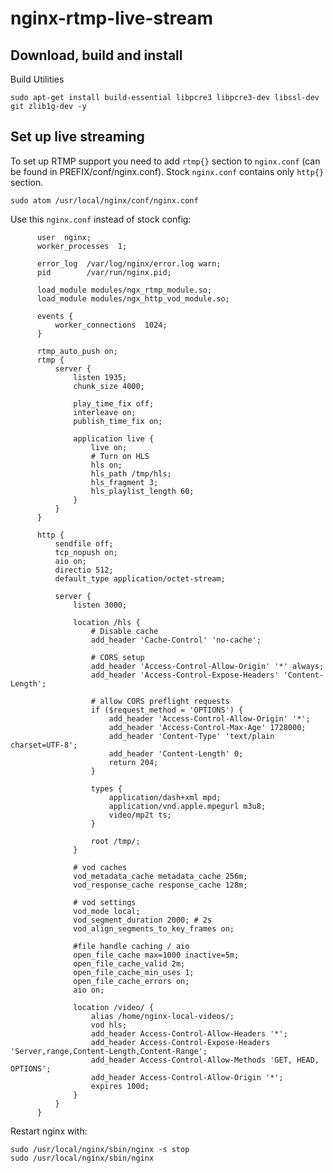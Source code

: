 # nginx-rtmp-live-stream

## Download, build and install

Build Utilities

    sudo apt-get install build-essential libpcre3 libpcre3-dev libssl-dev git zlib1g-dev -y

## Set up live streaming

To set up RTMP support you need to add `rtmp{}` section to `nginx.conf` (can be found in PREFIX/conf/nginx.conf). Stock `nginx.conf` contains only `http{}` section.

    sudo atom /usr/local/nginx/conf/nginx.conf

Use this `nginx.conf` instead of stock config:
          
          user  nginx;
          worker_processes  1;

          error_log  /var/log/nginx/error.log warn;
          pid        /var/run/nginx.pid;

          load_module modules/ngx_rtmp_module.so;
          load_module modules/ngx_http_vod_module.so;

          events {
              worker_connections  1024;
          }

          rtmp_auto_push on;
          rtmp {
              server {
                  listen 1935;
                  chunk_size 4000;

                  play_time_fix off;
                  interleave on;
                  publish_time_fix on;

                  application live {
                      live on;
                      # Turn on HLS
                      hls on;
                      hls_path /tmp/hls;
                      hls_fragment 3;
                      hls_playlist_length 60;
                  }
              }
          }

          http {
              sendfile off;
              tcp_nopush on;
              aio on;
              directio 512;
              default_type application/octet-stream;

              server {
                  listen 3000;

                  location /hls {
                      # Disable cache
                      add_header 'Cache-Control' 'no-cache';

                      # CORS setup
                      add_header 'Access-Control-Allow-Origin' '*' always;
                      add_header 'Access-Control-Expose-Headers' 'Content-Length';

                      # allow CORS preflight requests
                      if ($request_method = 'OPTIONS') {
                          add_header 'Access-Control-Allow-Origin' '*';
                          add_header 'Access-Control-Max-Age' 1728000;
                          add_header 'Content-Type' 'text/plain charset=UTF-8';
                          add_header 'Content-Length' 0;
                          return 204;
                      }

                      types {
                          application/dash+xml mpd;
                          application/vnd.apple.mpegurl m3u8;
                          video/mp2t ts;
                      }

                      root /tmp/;
                  }

                  # vod caches
                  vod_metadata_cache metadata_cache 256m;
                  vod_response_cache response_cache 128m;

                  # vod settings
                  vod_mode local;
                  vod_segment_duration 2000; # 2s
                  vod_align_segments_to_key_frames on;

                  #file handle caching / aio
                  open_file_cache max=1000 inactive=5m;
                  open_file_cache_valid 2m;
                  open_file_cache_min_uses 1;
                  open_file_cache_errors on;
                  aio on;

                  location /video/ {
                      alias /home/nginx-local-videos/;
                      vod hls;
                      add_header Access-Control-Allow-Headers '*';
                      add_header Access-Control-Expose-Headers 'Server,range,Content-Length,Content-Range';
                      add_header Access-Control-Allow-Methods 'GET, HEAD, OPTIONS';
                      add_header Access-Control-Allow-Origin '*';
                      expires 100d;
                  }
              }
          }


Restart nginx with:

    sudo /usr/local/nginx/sbin/nginx -s stop
    sudo /usr/local/nginx/sbin/nginx
